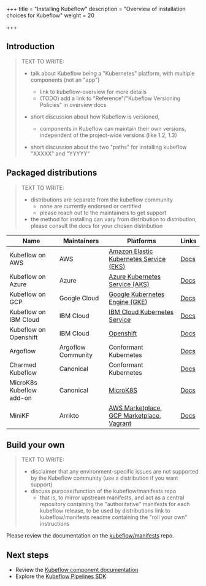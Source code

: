 +++
title = "Installing Kubeflow"
description = "Overview of installation choices for Kubeflow"
weight = 20

+++

<a id="introduction"></a>
## Introduction

> TEXT TO WRITE:
> 
> * talk about Kubeflow being a "Kubernetes" platform, with multiple components (not an "app")
>    * link to kubeflow-overview for more details
>    * (TODO) add a link to "Reference"/"Kubeflow Versioning Policies" in overview docs
> * short discussion about how Kubeflow is versioned, 
>    * components in Kubeflow can maintain their own versions, independent of the project-wide versions (like 1.2, 1.3)
> 
> * short discussion about the two "paths" for installing kubeflow "XXXXX" and "YYYYY"

<a id="packaged-distributions"></a>
## Packaged distributions

> TEXT TO WRITE:
> 
> * distributions are separate from the kubeflow community
>    * none are currently endorsed or certified
>    * please reach out to the maintainers to get support
> * the method for installing can vary from distribution to distribution, please consult the docs for your chosen distribution    

<div class="table-responsive">
  <table class="table table-bordered">
    <thead class="thead-light">
      <tr>
        <th>Name</th>
        <th>Maintainers</th></th>
        <th>Platforms</th>
        <th>Links</th>
      </tr>
    </thead>
    <tbody>
      <tr>
        <td>Kubeflow on AWS</td>
        <td>AWS</td>
        <td><a href="https://aws.amazon.com/eks/">Amazon Elastic Kubernetes Service (EKS)</a></td>
        <td><a href="/docs/distributions/aws/">Docs</a></td>
      </tr>
      <tr>
        <td>Kubeflow on Azure</td>
        <td>Azure</td>
        <td><a href="https://docs.microsoft.com/azure/aks/">Azure Kubernetes Service (AKS)</a></td>
        <td><a href="/docs/distributions/azure/">Docs</a></td>
      </tr>
      <tr>
        <td>Kubeflow on GCP</td>
        <td>Google Cloud</td>
        <td><a href="https://cloud.google.com/kubernetes-engine">Google Kubernetes Engine (GKE)</a></td>
        <td><a href="/docs/distributions/gke/">Docs</a></td>
      </tr>
      <tr>
        <td>Kubeflow on IBM Cloud</td>
        <td>IBM Cloud</td>
        <td><a href="https://www.ibm.com/cloud/kubernetes-service">IBM Cloud Kubernetes Service</a></td>
        <td><a href="/docs/distributions/ibm/">Docs</a></td>
      </tr>
      <tr>
        <td>Kubeflow on Openshift</td>
        <td>IBM Cloud</td>
        <td><a href="https://www.openshift.com/">Openshift</a></td>
        <td><a href="/docs/distributions/openshift/">Docs</a></td>
      </tr>
      <tr>
        <td>Argoflow</td>
        <td>Argoflow Community</td>
        <td>Conformant Kubernetes</td>
        <td><a href="https://github.com/argoflow/argoflow">Docs</a></td>
      </tr>
      <tr>
        <td>Charmed Kubeflow</td>
        <td>Canonical</td>
        <td>Conformant Kubernetes</td>
        <td><a href="https://charmed-kubeflow.io/docs">Docs</a></td>
      </tr>
      <tr>
        <td>MicroK8s Kubeflow add-on</td>
        <td>Canonical</td>
        <td><a href="https://microk8s.io/">MicroK8S</a></td>
        <td><a href="https://microk8s.io/docs/addon-kubeflow">Docs</a></td>
      </tr>
      <tr>
        <td>MiniKF</td>
        <td>Arrikto</td>
        <td><a href="https://aws.amazon.com/marketplace/pp/B08MBGH311">AWS Marketplace</a>, 
            <a href="https://console.cloud.google.com/marketplace/product/arrikto-public/minikf">GCP Marketplace</a>, 
            <a href="https://www.vagrantup.com/">Vagrant</a>
        </td>
        <td><a href="/docs/distributions/minikf/">Docs</a></td>
      </tr>
    </tbody>
  </table>
</div>

<a id=""></a>
## Build your own 

> TEXT TO WRITE:
> 
> * disclaimer that any environment-specific issues are not supported by the Kubeflow community (use a distribution if you want support)
> * discuss purpose/function of the kubeflow/manifests repo
>   * that is, to mirror upstream manifests, and act as a central repository containing the "authoritative" manifests for each kubeflow release, to be used by distributions
> link to kubeflow/manifests readme containing the "roll your own" instructions

Please review the documentation on the [kubeflow/manifests](https://github.com/kubeflow/manifests) repo.


<a id="next-steps"></a>
## Next steps

* Review the [Kubeflow component documentation](/docs/components/)
* Explore the [Kubeflow Pipelines SDK](/docs/components/pipelines/sdk/)

